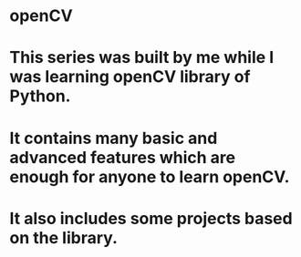 # openCV
# This series was built by me while I was learning openCV library of Python.
# It contains many basic and advanced features which are enough for anyone to learn openCV.
# It also includes some projects based on the library.
